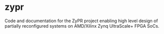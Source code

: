 # zypr
Code and documentation for the ZyPR project enabling high level design of partially reconfigured systems on AMD/Xilinx Zynq UltraScale+ FPGA SoCs.
